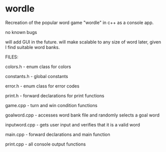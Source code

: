 # wordle

Recreation of the popular word game "wordle" in c++ as a console app. 

no known bugs

will add GUI in the future. 
will make scalable to any size of word later, given I find suitable word banks.

FILES:

colors.h - enum class for colors

constants.h - global constants

error.h - enum class for error codes

print.h - forward declarations for print functions

game.cpp - turn and win condition functions

goalword.cpp - accesses word bank file and randomly selects a goal word

inputword.cpp - gets user input and verifies that it is a valid word

main.cpp - forward declarations and main function

print.cpp - all console output functions
